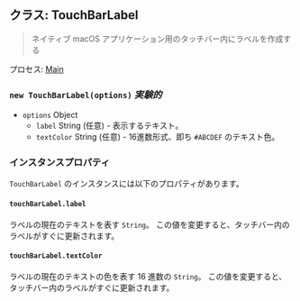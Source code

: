 ## クラス: TouchBarLabel

> ネイティブ macOS アプリケーション用のタッチバー内にラベルを作成する

プロセス: [Main](../tutorial/application-architecture.md#main-and-renderer-processes)

### `new TouchBarLabel(options)` _実験的_

* `options` Object
  * `label` String (任意) - 表示するテキスト。
  * `textColor` String (任意) - 16進数形式、即ち `#ABCDEF` のテキスト色。

### インスタンスプロパティ

`TouchBarLabel` のインスタンスには以下のプロパティがあります。

#### `touchBarLabel.label`

ラベルの現在のテキストを表す `String`。 この値を変更すると、タッチバー内のラベルがすぐに更新されます。

#### `touchBarLabel.textColor`

ラベルの現在のテキストの色を表す 16 進数の `String`。 この値を変更すると、タッチバー内のラベルがすぐに更新されます。

